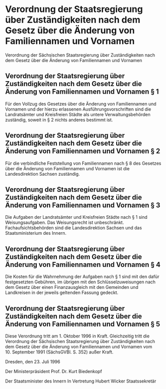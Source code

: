 # Verordnung der Staatsregierung über Zuständigkeiten nach dem Gesetz über die Änderung von Familiennamen und Vornamen

Verordnung der Sächsischen Staatsregierung über Zuständigkeiten nach dem Gesetz über die Änderung von Familiennamen und Vornamen

## Verordnung der Staatsregierung über Zuständigkeiten nach dem Gesetz über die Änderung von Familiennamen und Vornamen § 1 

Für den Vollzug des 
          Gesetzes über die Änderung von Familiennamen und Vornamen und der hierzu erlassenen Ausführungsvorschriften sind die Landratsämter und Kreisfreien Städte als untere Verwaltungsbehörden zuständig, soweit in § 2 nichts anderes bestimmt ist.


## Verordnung der Staatsregierung über Zuständigkeiten nach dem Gesetz über die Änderung von Familiennamen und Vornamen § 2 

Für die verbindliche Feststellung von Familiennamen nach § 8 des 
          Gesetzes über die Änderung von Familiennamen und Vornamen ist die Landesdirektion Sachsen zuständig.


## Verordnung der Staatsregierung über Zuständigkeiten nach dem Gesetz über die Änderung von Familiennamen und Vornamen § 3 

Die Aufgaben der Landratsämter und Kreisfreien Städte nach § 1 sind Weisungsaufgaben. Das Weisungsrecht ist unbeschränkt. Fachaufsichtsbehörden sind die Landesdirektion Sachsen und das Staatsministerium des Innern.


## Verordnung der Staatsregierung über Zuständigkeiten nach dem Gesetz über die Änderung von Familiennamen und Vornamen § 4 

Die Kosten für die Wahrnehmung der Aufgaben nach § 1 sind mit den dafür festgesetzten Gebühren, im übrigen mit den Schlüsselzuweisungen nach dem Gesetz über einen Finanzausgleich mit den Gemeinden und Landkreisen in der jeweils geltenden Fassung gedeckt.


## Verordnung der Staatsregierung über Zuständigkeiten nach dem Gesetz über die Änderung von Familiennamen und Vornamen § 5 

Diese Verordnung tritt am 1. Oktober 1996 in Kraft. Gleichzeitig tritt die Verordnung der Sächsischen Staatsregierung über Zuständigkeiten nach dem 
Gesetz über die Änderung von Familiennamen und Vornamen vom 10. September 1991 (SächsGVBl. S. 352) außer Kraft.

Dresden, den 23. Juli 1996

Der Ministerpräsident 
         Prof. Dr. Kurt Biedenkopf

Der Staatsminister des Innern 
         In Vertretung 
         Hubert Wicker 
         Staatssekretär

